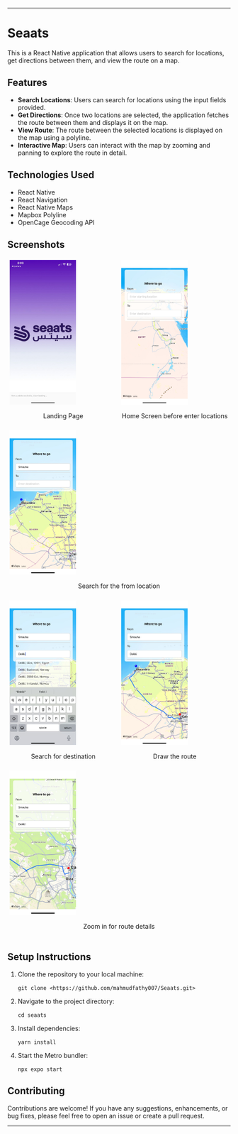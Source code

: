
---

# Seaats

This is a React Native application that allows users to search for locations, get directions between them, and view the route on a map.

## Features

- **Search Locations**: Users can search for locations using the input fields provided.
- **Get Directions**: Once two locations are selected, the application fetches the route between them and displays it on the map.
- **View Route**: The route between the selected locations is displayed on the map using a polyline.
- **Interactive Map**: Users can interact with the map by zooming and panning to explore the route in detail.

## Technologies Used

- React Native
- React Navigation
- React Native Maps
- Mapbox Polyline
- OpenCage Geocoding API


## Screenshots

<div style="display: flex; flex-wrap: wrap;">
  <div style="flex: 33.33%; padding: 5px;">
    <img src="screenshots/landingPage.jpeg" alt="Screenshot 1" style="width: 150px;"/>
    <p style="text-align: center;">Landing Page</p>
  </div>
  
  <div style="flex: 33.33%; padding: 5px;">
    <img src="screenshots/homescreen.jpeg" alt="Screenshot 2" style="width: 150px;"/>
    <p style="text-align: center;">Home Screen before enter locations</p>
  </div>
  
  <div style="flex: 33.33%; padding: 5px;">
    <img src="screenshots/fromscreen.jpeg" alt="Screenshot 3" style="width: 150px;"/>
    <p style="text-align: center;">Search for the from location</p>
  </div>
</div>

<div style="display: flex; flex-wrap: wrap;">
  <div style="flex: 33.33%; padding: 5px;">
    <img src="screenshots/toscreen.jpeg" alt="Screenshot 4" style="width: 150px;"/>
    <p style="text-align: center;">Search for destination</p>
  </div>
  
  <div style="flex: 33.33%; padding: 5px;">
    <img src="screenshots/soute.jpeg" alt="Screenshot 5" style="width: 150px;"/>
    <p style="text-align: center;">Draw the route</p>
  </div>
  
  <div style="flex: 33.33%; padding: 5px;">
    <img src="screenshots/routedetails.jpeg" alt="Screenshot 6" style="width: 150px;"/>
    <p style="text-align: center;">Zoom in for route details</p>
  </div>
</div>




## Setup Instructions

1. Clone the repository to your local machine:

   ```
   git clone <https://github.com/mahmudfathy007/Seaats.git>
   ```

2. Navigate to the project directory:

   ```
   cd seaats
   ```

3. Install dependencies:

   ```
   yarn install
   ```

4. Start the Metro bundler:

   ```
   npx expo start
   ```

## Contributing

Contributions are welcome! If you have any suggestions, enhancements, or bug fixes, please feel free to open an issue or create a pull request.



---

